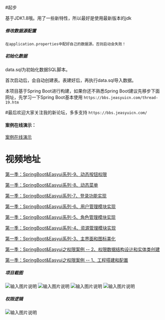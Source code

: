 #起步

基于JDK1.8哦。用了一些新特性，所以最好是使用最新版本的jdk

##### 修改数据源配置
	在application.properties中配好自己的数据源。否则启动会失败！

##### 初始化数据

data.sql为初始化数据SQL脚本。

首次启动后，会自动创建表。表建好后，再执行data.sql导入数据。


本项目基于Spring Boot进行构建，如果你还不熟悉Spring Boot建议先移步下面网址，先学习一下Spring Boot基本使用
`https://bbs.jeasyuicn.com/thread-19.htm`

#最后欢迎大家关注我的新论坛，多多支持
`https://bbs.jeasyuicn.com/`

#### 案例在线演示：

[案例在线演示](http://crud.jeasyuicn.com/)

# 视频地址	

[第一季：SpringBoot&Easyui系列-9、动态按钮权限](https://bbs.jeasyuicn.com/thread-203.htm)
	 	
[第一季：SpringBoot&Easyui系列-8、动态菜单](https://bbs.jeasyuicn.com/thread-202.htm)
	 	
[第一季：SpringBoot&Easyui系列-7、登录功能实现](https://bbs.jeasyuicn.com/thread-193.htm)
	 	
[第一季：SpringBoot&Easyui系列-6、用户管理模块实现](https://bbs.jeasyuicn.com/thread-188.htm)
	 	
[第一季：SpringBoot&Easyui系列-5、角色管理模块实现](https://bbs.jeasyuicn.com/thread-173.htm)
	 	
[第一季：SpringBoot&Easyui系列-4、资源管理模块实现](https://bbs.jeasyuicn.com/thread-162.htm)
	 	
[第一季：SpringBoot&Easyui系列-3、主界面和图标美化](https://bbs.jeasyuicn.com/thread-150.htm)
	 	
[第一季：SpringBoot&Easyui之权限案例 -- 2、权限数据结构设计和实体类创建](https://bbs.jeasyuicn.com/thread-142.htm)
	 	
[第一季：SpringBoot&Easyui之权限案例 -- 1、工程搭建和配置](https://bbs.jeasyuicn.com/thread-138.htm)


##### 项目截图

![输入图片说明](https://git.oschina.net/uploads/images/2017/0629/172822_51c49f23_82.jpeg "在这里输入图片标题")
![输入图片说明](https://git.oschina.net/uploads/images/2017/0629/172839_4dfed0a7_82.png "在这里输入图片标题")
![输入图片说明](https://git.oschina.net/uploads/images/2017/0629/172850_c9e792c7_82.png "在这里输入图片标题")
![输入图片说明](https://git.oschina.net/uploads/images/2017/0629/172858_0532ae19_82.png "在这里输入图片标题")

##### 权限逻辑
![输入图片说明](https://git.oschina.net/uploads/images/2017/0703/095959_d15a9894_82.jpeg "在这里输入图片标题")